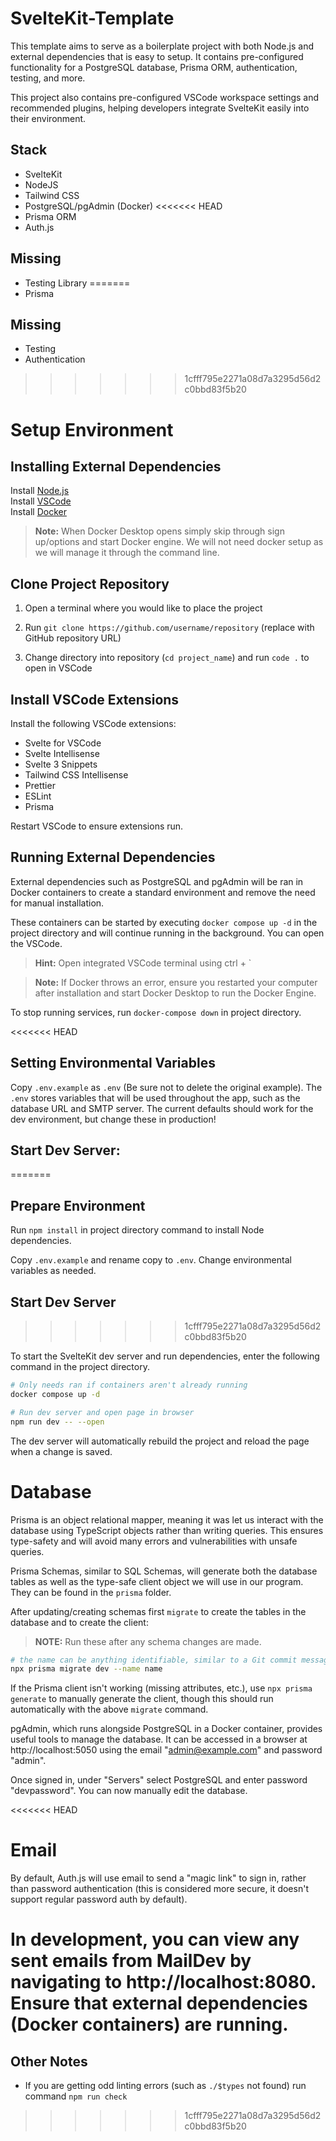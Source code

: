 # SvelteKit-Template

This template aims to serve as a boilerplate project with both Node.js and external dependencies that is easy to setup. It contains pre-configured functionality for a PostgreSQL database, Prisma ORM, authentication, testing, and more.

This project also contains pre-configured VSCode workspace settings and recommended plugins, helping developers integrate SvelteKit easily into their environment.

## Stack

- SvelteKit
- NodeJS
- Tailwind CSS
- PostgreSQL/pgAdmin (Docker)
<<<<<<< HEAD
- Prisma ORM
- Auth.js

## Missing

- Testing Library
=======
- Prisma

## Missing

- Testing
- Authentication
>>>>>>> 1cfff795e2271a08d7a3295d56d2c0bbd83f5b20

# Setup Environment

## Installing External Dependencies

Install [Node.js](https://nodejs.org/en/download/)\
Install [VSCode](https://code.visualstudio.com/) \
Install [Docker](https://docs.docker.com/desktop/setup/install/windows-install/)

> **Note:** When Docker Desktop opens simply skip through sign up/options and start Docker engine. We will not need docker setup as we will manage it through the command line.

## Clone Project Repository

1. Open a terminal where you would like to place the project

2. Run `git clone https://github.com/username/repository` (replace with GitHub repository URL)

3. Change directory into repository (`cd project_name`) and run `code .` to open in VSCode

## Install VSCode Extensions

Install the following VSCode extensions:

- Svelte for VSCode
- Svelte Intellisense
- Svelte 3 Snippets
- Tailwind CSS Intellisense
- Prettier
- ESLint
- Prisma

Restart VSCode to ensure extensions run.

## Running External Dependencies

External dependencies such as PostgreSQL and pgAdmin will be ran in Docker containers to create a standard environment and remove the need for manual installation.

These containers can be started by executing `docker compose up -d` in the project directory and will continue running in the background. You can open the VSCode.

> **Hint:** Open integrated VSCode terminal using ctrl + `

> **Note:** If Docker throws an error, ensure you restarted your computer after installation and start Docker Desktop to run the Docker Engine.

To stop running services, run `docker-compose down` in project directory.

<<<<<<< HEAD
## Setting Environmental Variables

Copy `.env.example` as `.env` (Be sure not to delete the original example). The `.env` stores variables that will be used throughout the app, such as the database URL and SMTP server. The current defaults should work for the dev environment, but change these in production!

## Start Dev Server:
=======
## Prepare Environment

Run `npm install` in project directory command to install Node dependencies.

Copy `.env.example` and rename copy to `.env`. Change environmental variables as needed.

## Start Dev Server
>>>>>>> 1cfff795e2271a08d7a3295d56d2c0bbd83f5b20

To start the SvelteKit dev server and run dependencies, enter the following command in the project directory.

```bash
# Only needs ran if containers aren't already running
docker compose up -d

# Run dev server and open page in browser
npm run dev -- --open
```

The dev server will automatically rebuild the project and reload the page when a change is saved.

# Database

Prisma is an object relational mapper, meaning it was let us interact with the database using TypeScript objects rather than writing queries. This ensures type-safety and will avoid many errors and vulnerabilities with unsafe queries.

Prisma Schemas, similar to SQL Schemas, will generate both the database tables as well as the type-safe client object we will use in our program. They can be found in the `prisma` folder.

After updating/creating schemas first `migrate` to create the tables in the database and to create the client:

> **NOTE:** Run these after any schema changes are made.

```bash
# the name can be anything identifiable, similar to a Git commit message
npx prisma migrate dev --name name
```

If the Prisma client isn't working (missing attributes, etc.), use `npx prisma generate` to manually generate the client, though this should run automatically with the above `migrate` command.

pgAdmin, which runs alongside PostgreSQL in a Docker container, provides useful tools to manage the database.
It can be accessed in a browser at http://localhost:5050 using the email "admin@example.com" and password "admin".

Once signed in, under "Servers" select PostgreSQL and enter password "devpassword". You can now manually edit the database.

<<<<<<< HEAD
# Email

By default, Auth.js will use email to send a "magic link" to sign in, rather than password authentication (this is considered more secure, it doesn't support regular password auth by default).

In development, you can view any sent emails from MailDev by navigating to http://localhost:8080. Ensure that external dependencies (Docker containers) are running.
=======
## Other Notes

- If you are getting odd linting errors (such as `./$types` not found) run command `npm run check`
>>>>>>> 1cfff795e2271a08d7a3295d56d2c0bbd83f5b20
